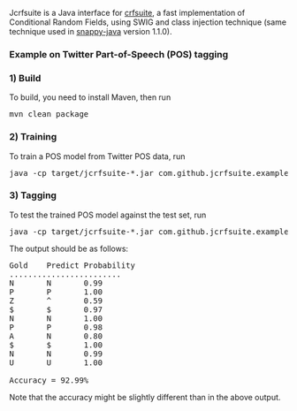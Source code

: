 Jcrfsuite is a Java interface for [crfsuite](http://www.chokkan.org/software/crfsuite/), a fast implementation of Conditional Random Fields, using SWIG and class injection technique (same technique used in [snappy-java](https://github.com/xerial/snappy-java) version 1.1.0).

### Example on Twitter Part-of-Speech (POS) tagging

### 1) Build

To build, you need to install Maven, then run

<pre>
mvn clean package
</pre>
	
### 2) Training
To train a POS model from Twitter POS data, run

<pre>
java -cp target/jcrfsuite-*.jar com.github.jcrfsuite.example.Train example/tweet-pos/train-oct27.txt twitter-pos.model
</pre>
	
### 3) Tagging
To test the trained POS model against the test set, run

<pre>
java -cp target/jcrfsuite-*.jar com.github.jcrfsuite.example.Tag twitter-pos.model example/tweet-pos/test-daily547.txt
</pre>
	
The output should be as follows:

<pre>
Gold	Predict	Probability
........................
N       N       0.99
P       P       1.00
Z       ^       0.59
$       $       0.97
N       N       1.00
P       P       0.98
A       N       0.80
$       $       1.00
N       N       0.99
U       U       1.00

Accuracy = 92.99%
</pre>

Note that the accuracy might be slightly different than in the above output.

